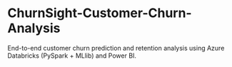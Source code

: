 # ChurnSight-Customer-Churn-Analysis
End-to-end customer churn prediction and retention analysis using Azure Databricks (PySpark + MLlib) and Power BI.
